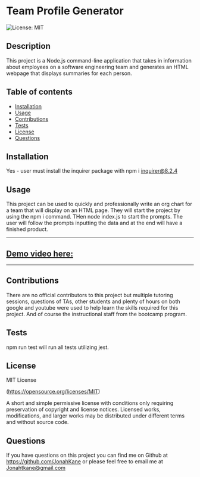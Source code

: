 # Team Profile Generator

![License: MIT](https://img.shields.io/badge/License-MIT-yellow.svg)

## Description

This project is a Node.js command-line application that takes in information about employees on a software engineering team and generates an HTML webpage that displays summaries for each person.

## Table of contents

- [Installation](#installation)
- [Usage](#usage)
- [Contributions](#contributions)
- [Tests](#tests)
- [License](#license)
- [Questions](#questions)

## Installation

Yes - user must install the inquirer package with npm i inquirer@8.2.4

## Usage

This project can be used to quickly and professionally write an org chart for a team that will display on an HTML page. They will start the project by using the npm i command. THen node index.js to start the prompts. The user will follow the prompts inputting the data and at the end will have a finished product.

---

## [Demo video here:](assets/Org%20Chart%20Generator.mp4)

---

## Contributions

There are no official contributors to this project but multiple tutoring sessions, questions of TAs, other students and plenty of hours on both google and youtube were used to help learn the skills required for this project. And of course the instructional staff from the bootcamp program.

## Tests

npm run test will run all tests utilizing jest.

## License

MIT License

(https://opensource.org/licenses/MIT)

A short and simple permissive license with conditions only requiring preservation of copyright and license notices. Licensed works, modifications, and larger works may be distributed under different terms and without source code.

## Questions

If you have questions on this project you can find me on Github at https://github.com/JonahKane
or please feel free to email me at Jonahtkane@gmail.com
